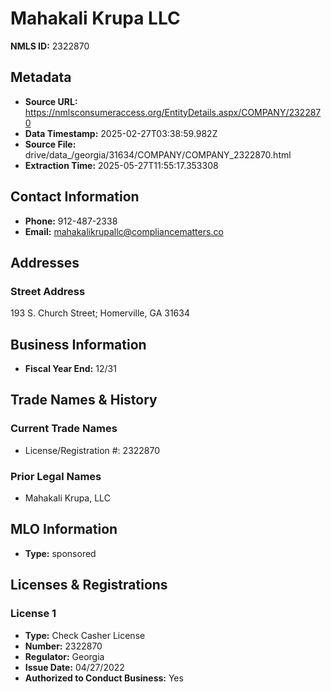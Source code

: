 # Mahakali Krupa LLC

**NMLS ID:** 2322870

## Metadata
- **Source URL:** https://nmlsconsumeraccess.org/EntityDetails.aspx/COMPANY/2322870
- **Data Timestamp:** 2025-02-27T03:38:59.982Z
- **Source File:** drive/data_/georgia/31634/COMPANY/COMPANY_2322870.html
- **Extraction Time:** 2025-05-27T11:55:17.353308

## Contact Information
- **Phone:** 912-487-2338
- **Email:** mahakalikrupallc@compliancematters.co

## Addresses
### Street Address
193 S. Church Street; Homerville, GA 31634

## Business Information
- **Fiscal Year End:** 12/31

## Trade Names & History
### Current Trade Names
- License/Registration #: 2322870

### Prior Legal Names
- Mahakali Krupa, LLC

## MLO Information
- **Type:** sponsored

## Licenses & Registrations

### License 1
- **Type:** Check Casher License
- **Number:** 2322870
- **Regulator:** Georgia
- **Issue Date:** 04/27/2022
- **Authorized to Conduct Business:** Yes
